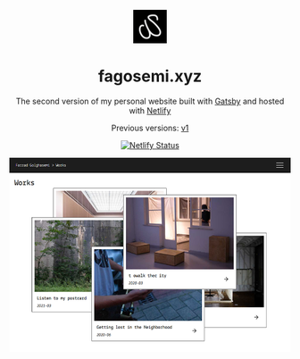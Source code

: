 <p align="center">
  <a href="https://fagose.me" target="_blank">
    <img alt="fagosemi" src="https://raw.githubusercontent.com/farzadgo/v2/master/src/images/logo.png" width="60" />
  </a>
</p>
<h1 align="center">
  fagosemi.xyz
</h1>
<p align="center">
  The second version of my personal website built with <a href="https://www.gatsbyjs.org/" target="_blank">Gatsby</a> and hosted with <a href="https://www.netlify.com/" target="_blank">Netlify</a>
</p>
<p align="center">
  Previous versions:
  <a href="https://github.com/farzadgo/v1" target="_blank">v1</a>
</p>
<p align="center">
  <a href="https://app.netlify.com/sites/farzadgo/deploys" target="_blank">
    <img src="https://api.netlify.com/api/v1/badges/aecbc81f-d87a-444f-981b-3dfa6acf3a4e/deploy-status" alt="Netlify Status" />
  </a>
</p>

![demo](https://raw.githubusercontent.com/farzadgo/v2/master/src/images/demo.png)

